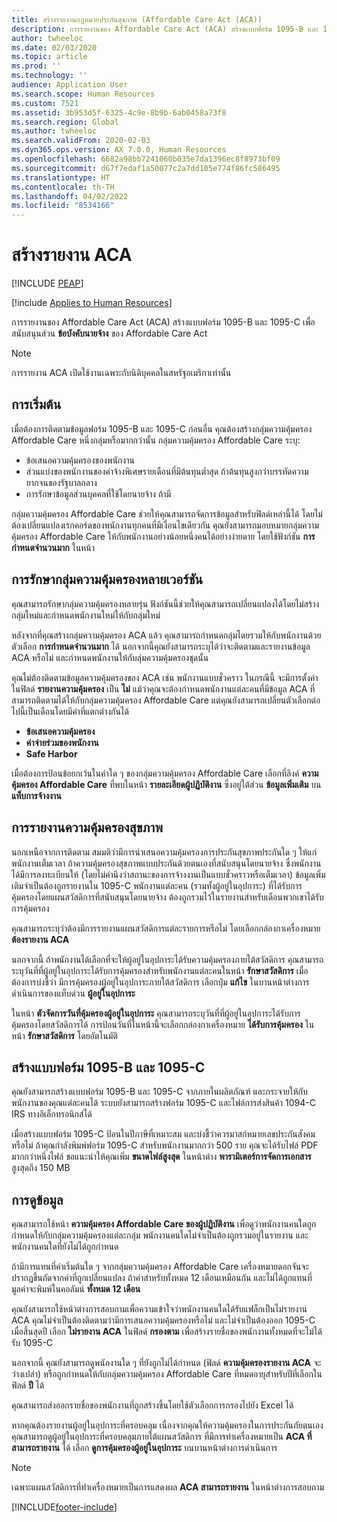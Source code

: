 ```yaml
---
title: สร้างรายงานกฎหมายประกันสุขภาพ (Affordable Care Act (ACA))
description: การรายงานของ Affordable Care Act (ACA) สร้างแบบฟอร์ม 1095-B และ 1095-C เพื่อสนับสนุนส่วน **ข้อบังคับนายจ้าง** ของ Affordable Care Act
author: twheeloc
ms.date: 02/03/2020
ms.topic: article
ms.prod: ''
ms.technology: ''
audience: Application User
ms.search.scope: Human Resources
ms.custom: 7521
ms.assetid: 3b953d5f-6325-4c9e-8b9b-6ab0458a73f8
ms.search.region: Global
ms.author: twheeloc
ms.search.validFrom: 2020-02-03
ms.dyn365.ops.version: AX 7.0.0, Human Resources
ms.openlocfilehash: 6682a98bb7241060b035e7da1396ec8f8973bf09
ms.sourcegitcommit: d67f7edaf1a50077c2a7dd105e774f86fc586495
ms.translationtype: HT
ms.contentlocale: th-TH
ms.lasthandoff: 04/02/2022
ms.locfileid: "8534166"
---
```

# <a name="generate-aca-reports"></a>สร้างรายงาน ACA


[!INCLUDE [PEAP](../includes/peap-1.md)]

[!include [Applies to Human Resources](../includes/applies-to-hr.md)]

การรายงานของ Affordable Care Act (ACA) สร้างแบบฟอร์ม 1095-B และ 1095-C เพื่อสนับสนุนส่วน **ข้อบังคับนายจ้าง** ของ Affordable Care Act

> [!NOTE]
> การรายงาน ACA เปิดใช้งานเฉพาะกับนิติบุคคลในสหรัฐอเมริกาเท่านั้น

## <a name="getting-started"></a>การเริ่มต้น

เมื่อต้องการติดตามข้อมูลฟอร์ม 1095-B และ 1095-C ก่อนอื่น คุณต้องสร้างกลุ่มความคุ้มครอง Affordable Care หนึ่งกลุ่มหรือมากกว่านั้น กลุ่มความคุ้มครอง Affordable Care ระบุ:

- ข้อเสนอความคุ้มครองของพนักงาน
- ส่วนแบ่งของพนักงานของค่าจ้างพิเศษรายเดือนที่มีต้นทุนต่ำสุด ถ้าต้นทุนสูงกว่าบรรทัดความยากจนของรัฐบาลกลาง
- การรักษาข้อมูลส่วนบุคคลที่ใช้โดยนายจ้าง ถ้ามี

กลุ่มความคุ้มครอง Affordable Care ช่วยให้คุณสามารถจัดการข้อมูลสำหรับฟิลด์เหล่านี้ได้ โดยไม่ต้องเปลี่ยนแปลงเรกคอร์ดของพนักงานทุกคนที่มีเงื่อนไขเดียวกัน คุณยังสามารถมอบหมายกลุ่มความคุ้มครอง Affordable Care ให้กับพนักงานอย่างน้อยหนึ่งคนได้อย่างง่ายดาย โดยใช้ฟังก์ชัน **การกำหนดจำนวนมาก** ในหน้า

## <a name="maintaining-multiple-versions-of-a-coverage-group"></a>การรักษากลุ่มความคุ้มครองหลายเวอร์ชัน

คุณสามารถรักษากลุ่มความคุ้มครองหลายรุ่น ฟังก์ชันนี้ช่วยให้คุณสามารถเปลี่ยนแปลงได้โดยไม่สร้างกลุ่มใหม่และกำหนดพนักงานใหม่ให้กับกลุ่มใหม่ 

หลังจากที่คุณสร้างกลุ่มความคุ้มครอง ACA แล้ว คุณสามารถกําหนดกลุ่มโดยรวมให้กับพนักงานด้วยตัวเลือก **การกำหนดจำนวนมาก** ได้ นอกจากนี้คุณยังสามารถระบุได้ว่าจะติดตามและรายงานข้อมูล ACA หรือไม่ และกําหนดพนักงานให้กับลุ่มความคุ้มครองชุดนั้น

คุณไม่ต้องติดตามข้อมูลความคุ้มครองของ ACA เช่น พนักงานแบบชั่วคราว ในกรณีนี้ จะมีการตั้งค่าในฟิลด์ **รายงานความคุ้มครอง** เป็น **ไม่** แม้ว่าคุณจะต้องกําหนดพนักงานแต่ละคนที่มีข้อมูล ACA ที่สามารถติดตามได้ให้กับกลุ่มความคุ้มครอง Affordable Care แต่คุณยังสามารถเปลี่ยนตัวเลือกต่อไปนี้เป็นเดือนโดยมีค่าที่แตกต่างกันได้

- **ข้อเสนอความคุ้มครอง**
- **ค่าจ่ายร่วมของพนักงาน**
- **Safe Harbor**

เมื่อต้องการป้อนข้อยกเว้นในค่าใด ๆ ของกลุ่มความคุ้มครอง Affordable Care เลือกที่ลิงค์ **ความคุ้มครอง Affordable Care** ที่พบในหน้า **รายละเอียดผู้ปฏิบัติงาน** ซึ่งอยู่ใต้ส่วน **ข้อมูลเพิ่มเติม** บน **แท็บการจ้างงาน**

## <a name="reporting-health-care-coverage"></a>การรายงานความคุ้มครองสุขภาพ

นอกเหนือจากการติดตาม สมมติว่ามีการนำเสนอความคุ้มครองการประกันสุขภาพประกันใด ๆ ให้แก่พนักงานเต็มเวลา ถ้าความคุ้มครองสุขภาพแบบประกันด้วยตนเองที่สนับสนุนโดยนายจ้าง ซึ่งพนักงานได้มีการลงทะเบียนให้ (โดยไม่คำนึงว่าสถานะของการจ้างงานเป็นแบบชั่วคราวหรือเต็มเวลา) ข้อมูลเพิ่มเติมจำเป็นต้องถูกรายงานใน 1095-C พนักงานแต่ละคน (รวมทั้งผู้อยู่ในอุปการะ) ที่ได้รับการคุ้มครองโดยแผนสวัสดิการที่สนับสนุนโดยนายจ้าง ต้องถูกรวมไว้ในรายงานสำหรับเดือนพวกเขาได้รับการคุ้มครอง 

คุณสามารถระบุว่าต้องมีการรายงานแผนสวัสดิการแต่ละรายการหรือไม่ โดยเลือกกล่องกาเครื่องหมาย **ต้องรายงาน ACA**

นอกจากนี้ ถ้าพนักงานได้เลือกที่จะให้ผู้อยู่ในอุปการะได้รับความคุ้มครองภายใต้สวัสดิการ คุณสามารถระบุวันที่ที่ผู้อยู่ในอุปการะได้รับการคุ้มครองสำหรับพนักงานแต่ละคนในหน้า **รักษาสวัสดิการ** เมื่อต้องการบ่งชี้ว่า มีการคุ้มครองผู้อยู่ในอุปการะภายใต้สวัสดิการ เลือกปุ่ม **แก้ไข** ในบานหน้าต่างการดำเนินการของแท็บด่วน **ผู้อยู่ในอุปการะ**

ในหน้า **ตัวจัดการวันที่คุ้มครองผู้อยู่ในอุปการะ** คุณสามารถระบุวันที่ที่ผู้อยู่ในอุปการะได้รับการคุ้มครองโดยสวัสดิการได้ การป้อนวันที่ในหน้านี้จะเลือกกล่องกาเครื่องหมาย **ได้รับการคุ้มครอง** ในหน้า **รักษาสวัสดิการ** โดยอัตโนมัติ

## <a name="generate-1095-b-and-1095-c-forms"></a>สร้างแบบฟอร์ม 1095-B และ 1095-C

คุณยังสามารถสร้างแบบฟอร์ม 1095-B และ 1095-C จากภายในผลิตภัณฑ์ และกระจายให้กับพนักงานของคุณแต่ละคนได้ ระบบยังสามารถสร้างฟอร์ม 1095-C และไฟล์การส่งสินค้า 1094-C IRS ทางอิเล็กทรอนิกส์ได้  

เมื่อสร้างแบบฟอร์ม 1095-C ป้อนในปีภาษีที่เหมาะสม และบ่งชี้ว่าควรมาสก์หมายเลขประกันสังคมหรือไม่ ถ้าคุณกำลังพิมพ์ฟอร์ม 1095-C สำหรับพนักงานมากกว่า 500 ราย คุณจะได้รับไฟล์ PDF มากกว่าหนึ่งไฟล์ ขอแนะนำให้คุณเพิ่ม **ขนาดไฟล์สูงสุด** ในหน้าต่าง **พารามิเตอร์การจัดการเอกสาร** สูงสุดถึง 150 MB

## <a name="viewing-information"></a>การดูข้อมูล

คุณสามารถใช้หน้า **ความคุ้มครอง Affordable Care ของผู้ปฏิบัติงาน** เพื่อดูว่าพนักงานคนใดถูกกำหนดให้กับกลุ่มความคุ้มครองแต่ละกลุ่ม พนักงานคนใดไม่จำเป็นต้องถูกรวมอยู่ในรายงาน และพนักงานคนใดที่ยังไม่ได้ถูกกำหนด

ถ้ามีการแทนที่ค่าเริ่มต้นใด ๆ จากกลุ่มความคุ้มครอง Affordable Care เครื่องหมายดอกจันจะปรากฏขึ้นถัดจากค่าที่ถูกเปลี่ยนแปลง ถ้าค่าสำหรับทั้งหมด 12 เดือนเหมือนกัน และไม่ได้ถูกแทนที่ มูลค่าจะพิมพ์ในคอลัมน์ **ทั้งหมด 12 เดือน**

คุณยังสามารถใช้หน้าต่างการสอบถามเพื่อความเข้าใจว่าพนักงานคนใดได้รับแฟล็กเป็นไม่รายงาน ACA คุณไม่จำเป็นต้องติดตามว่ามีการเสนอความคุ้มครองหรือไม่ และไม่จำเป็นต้องออก 1095-C เมื่อสิ้นสุดปี เลือก **ไม่รายงาน ACA** ในฟิลด์ **กรองตาม** เพื่อสร้างรายชื่อของพนักงานทั้งหมดที่จะไม่ได้รับ 1095-C

นอกจากนี้ คุณยังสามารถดูพนักงานใด ๆ ที่ยังถูกไม่ได้กำหนด (ฟิลด์ **ความคุ้มครองรายงาน ACA** จะว่างเปล่า) หรือถูกกำหนดให้กับกลุ่มความคุ้มครอง Affordable Care ที่หมดอายุสำหรับปีที่เลือกในฟิลด์ **ปี** ได้

คุณสามารถส่งออกรายชื่อของพนักงานที่ถูกสร้างขึ้นโดยใช้ตัวเลือกการกรองไปยัง Excel ได้

หากคุณต้องรายงานผู้อยู่ในอุปการะที่ครอบคลุม เนื่องจากคุณให้ความคุ้มครองในการประกันภัยตนเอง คุณสามารถดูผู้อยู่ในอุปการะที่ครอบคลุมภายใต้แผนสวัสดิการ ที่มีการทำเครื่องหมายเป็น **ACA ที่สามารถรายงาน** ได้ เลือก **ดูการคุ้มครองผู้อยู่ในอุปการะ** บนบานหน้าต่างการดำเนินการ

> [!NOTE]
> เฉพาะแผนสวัสดิการที่ทำเครื่องหมายเป็นการแสดงผล **ACA สามารถรายงาน** ในหน้าต่างการสอบถาม


[!INCLUDE[footer-include](../includes/footer-banner.md)]
